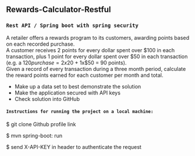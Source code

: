 ## Rewards-Calculator-Restful
### `Rest API / Spring boot with spring security`

A retailer offers a rewards program to its customers, awarding points based on each recorded purchase.   
A customer receives 2 points for every dollar spent over $100 in each transaction, plus 1 point for every dollar spent over $50 in each transaction  (e.g. a $120 purchase = 2x$20 + 1x$50 = 90 points).   
Given a record of every transaction during a three month period, calculate the reward points earned for each customer per month and total.

- Make up a data set to best demonstrate the solution
- Make the application secured with API keys
- Check solution into GitHub



#### `Instructions for running the project on a local machine:`

$ git clone Github profile link

$ mvn spring-boot: run

$ send X-API-KEY in header to authenticate the request

